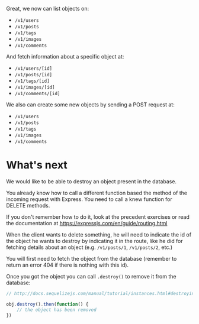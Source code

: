 Great, we now can list objects on:
- `/v1/users`
- `/v1/posts`
- `/v1/tags`
- `/v1/images`
- `/v1/comments`

And fetch information about a specific object at:
- `/v1/users/[id]`
- `/v1/posts/[id]`
- `/v1/tags/[id]`
- `/v1/images/[id]`
- `/v1/comments/[id]`

We also can create some new objects by sending a POST request at:
- `/v1/users`
- `/v1/posts`
- `/v1/tags`
- `/v1/images`
- `/v1/comments`


# What's next

We would like to be able to destroy an object present in the database.

You already know how to call a different function based the method of the incoming
request with Express. You need to call a knew function for DELETE methods.

If you don't remember how to do it, look at the precedent exercises or read the
documentation at https://expressjs.com/en/guide/routing.html


When the client wants to delete something, he will need to indicate the id of the
object he wants to destroy by indicating it in the route, like he did for fetching
details about an object (e.g. `/v1/posts/1`, `/v1/posts/2`, etc.)

You will first need to fetch the object from the database (remember to return an
error 404 if there is nothing with this id).

Once you got the object you can call `.destroy()` to remove it from the database:
``` javascript
// http://docs.sequelizejs.com/manual/tutorial/instances.html#destroying-deleting-persistent-instances

obj.destroy().then(function() {
    // the object has been removed
})
```
